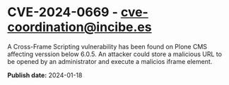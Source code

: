 # CVE-2024-0669 - cve-coordination@incibe.es

A Cross-Frame Scripting vulnerability has been found on Plone CMS affecting verssion below 6.0.5. An attacker could store a malicious URL to be opened by an administrator and execute a malicios iframe element.

**Publish date:** 2024-01-18
